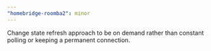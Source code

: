 ```yaml
---
"homebridge-roomba2": minor
---
```


Change state refresh approach to be on demand rather than constant polling
or keeping a permanent connection.
